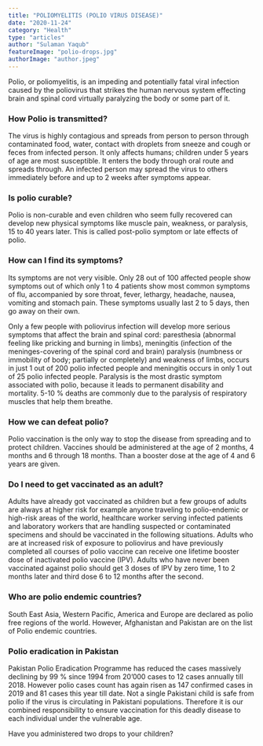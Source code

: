 ```yaml
---
title: "POLIOMYELITIS (POLIO VIRUS DISEASE)"
date: "2020-11-24"
category: "Health"
type: "articles"
author: "Sulaman Yaqub"
featureImage: "polio-drops.jpg"
authorImage: "author.jpeg"
---
```


Polio, or poliomyelitis, is an impeding and potentially fatal viral infection caused by the poliovirus that strikes the human nervous system effecting brain and spinal cord virtually paralyzing the body or some part of it.

### How Polio is transmitted?

The virus is highly contagious and spreads from person to person through contaminated food, water, contact with droplets from sneeze and cough or feces from infected person. It only affects humans; children under 5 years of age are most susceptible. It enters the body through oral route and spreads through. An infected person may spread the virus to others immediately before and up to 2 weeks after symptoms appear.

### Is polio curable?

Polio is non-curable and even children who seem fully recovered can develop new physical symptoms like muscle pain, weakness, or paralysis, 15 to 40 years later. This is called post-polio symptom or late effects of polio.

### How can I find its symptoms?

Its symptoms are not very visible. Only 28 out of 100 affected people show symptoms out of which only 1 to 4 patients show most common symptoms of flu, accompanied by sore throat, fever, lethargy, headache, nausea, vomiting and stomach pain. These symptoms usually last 2 to 5 days, then go away on their own.

Only a few people with poliovirus infection will develop more serious symptoms that affect the brain and spinal cord: paresthesia (abnormal feeling like pricking and burning in limbs), meningitis (infection of the meninges-covering of the spinal cord and brain) paralysis (numbness or immobility of body; partially or completely) and weakness of limbs, occurs in just 1 out of 200 polio infected people and meningitis occurs in only 1 out of 25 polio infected people. Paralysis is the most drastic symptom associated with polio, because it leads to permanent disability and mortality. 5-10 % deaths are commonly due to the paralysis of respiratory muscles that help them breathe.

### How we can defeat polio?

Polio vaccination is the only way to stop the disease from spreading and to protect children. Vaccines should be administered at the age of 2 months, 4 months and 6 through 18 months. Than a booster dose at the age of 4 and 6 years are given.

### Do I need to get vaccinated as an adult?

Adults have already got vaccinated as children but a few groups of adults are always at higher risk for example anyone traveling to polio-endemic or high-risk areas of the world, healthcare worker serving infected patients and laboratory workers that are handling suspected or contaminated specimens and should be vaccinated in the following situations. Adults who are at increased risk of exposure to poliovirus and have previously completed all courses of polio vaccine can receive one lifetime booster dose of inactivated polio vaccine (IPV). Adults who have never been vaccinated against polio should get 3 doses of IPV by zero time, 1 to 2 months later and third dose 6 to 12 months after the second.

### Who are polio endemic countries?

South East Asia, Western Pacific, America and Europe are declared as polio free regions of the world. However, Afghanistan and Pakistan are on the list of Polio endemic countries.

### Polio eradication in Pakistan

Pakistan Polio Eradication Programme has reduced the cases massively declining by 99 % since 1994 from 20’000 cases to 12 cases annually till 2018. However polio cases count has again risen as 147 confirmed cases in 2019 and 81 cases this year till date. Not a single Pakistani child is safe from polio if the virus is circulating in Pakistani populations. Therefore it is our combined responsibility to ensure vaccination for this deadly disease to each individual under the vulnerable age.

Have you administered two drops to your children?
